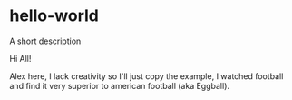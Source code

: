 # hello-world
A short description

Hi All!

Alex here, I lack creativity so I'll just copy the example,
I watched football and find it very superior to american football (aka Eggball).

